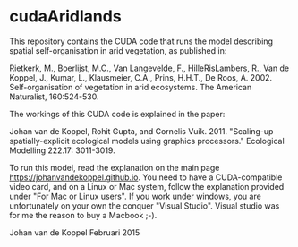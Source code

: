 # cudaAridlands
This repository contains the CUDA code that runs the model describing spatial self-organisation in arid vegetation, as published in:

Rietkerk, M., Boerlijst, M.C., Van Langevelde, F., HilleRisLambers, R., Van de Koppel, J., Kumar, L., Klausmeier, C.A., Prins, H.H.T., De Roos, A. 2002. Self-organisation of vegetation in arid ecosystems. The American Naturalist, 160:524-530.

The workings of this CUDA code is explained in the paper:

Johan van de Koppel, Rohit Gupta, and Cornelis Vuik. 2011. "Scaling-up spatially-explicit ecological models using graphics processors." Ecological Modelling 222.17: 3011-3019.

To run this model, read the explanation on the main page https://johanvandekoppel.github.io. You need to have a CUDA-compatible video card, and on a Linux or Mac system, follow the explanation provided under "For Mac or Linux users". If you work under windows, you are unfortunately on your own the conquer "Visual Studio". Visual studio was for me the reason to buy a Macbook ;-).

Johan van de Koppel Februari 2015
